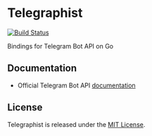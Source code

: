 # Telegraphist
[![Build Status](https://travis-ci.org/xamut/telegraphist.svg?branch=master)](https://travis-ci.org/xamut/telegraphist)

Bindings for Telegram Bot API on Go

## Documentation

* Official Telegram Bot API [documentation](https://core.telegram.org/bots/api)

## License

Telegraphist is released under the [MIT License](https://opensource.org/licenses/MIT).
